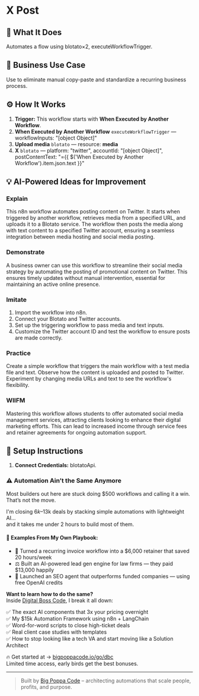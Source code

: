 # X Post
## 🚀 What It Does
Automates a flow using blotato×2, executeWorkflowTrigger.

## 💼 Business Use Case
Use to eliminate manual copy-paste and standardize a recurring business process.

## ⚙️ How It Works
1. **Trigger:** This workflow starts with **When Executed by Another Workflow**.
2. **When Executed by Another Workflow** `executeWorkflowTrigger` — workflowInputs: "[object Object]"
3. **Upload media** `blotato` — resource: **media**
4. **X** `blotato` — platform: "twitter", accountId: "[object Object]", postContentText: "={{ $('When Executed by Another Workflow').item.json.text }}"

## 💡 AI-Powered Ideas for Improvement
### Explain
This n8n workflow automates posting content on Twitter. It starts when triggered by another workflow, retrieves media from a specified URL, and uploads it to a Blotato service. The workflow then posts the media along with text content to a specified Twitter account, ensuring a seamless integration between media hosting and social media posting.

### Demonstrate
A business owner can use this workflow to streamline their social media strategy by automating the posting of promotional content on Twitter. This ensures timely updates without manual intervention, essential for maintaining an active online presence.

### Imitate
1. Import the workflow into n8n.
2. Connect your Blotato and Twitter accounts.
3. Set up the triggering workflow to pass media and text inputs.
4. Customize the Twitter account ID and test the workflow to ensure posts are made correctly.

### Practice
Create a simple workflow that triggers the main workflow with a test media file and text. Observe how the content is uploaded and posted to Twitter. Experiment by changing media URLs and text to see the workflow's flexibility.

### WIIFM
Mastering this workflow allows students to offer automated social media management services, attracting clients looking to enhance their digital marketing efforts. This can lead to increased income through service fees and retainer agreements for ongoing automation support.

## 🔧 Setup Instructions
1. **Connect Credentials:** blotatoApi.

### ⚠️ Automation Ain’t the Same Anymore

Most builders out here are stuck doing $500 workflows and calling it a win.  
That’s not the move.  

I'm closing $6k–$13k deals by stacking simple automations with lightweight AI...  
and it takes me under 2 hours to build most of them.

#### 🧠 Examples From My Own Playbook:
- 🔁 Turned a recurring invoice workflow into a $6,000 retainer that saved 20 hours/week  
- ⚖️ Built an AI-powered lead gen engine for law firms — they paid $13,000 happily  
- 🚀 Launched an SEO agent that outperforms funded companies — using free OpenAI credits  

**Want to learn how to do the same?**  
Inside [Digital Boss Code](https://bigpoppacode.io/go/dbc), I break it all down:

✅ The exact AI components that 3x your pricing overnight  
✅ My $15k Automation Framework using n8n + LangChain  
✅ Word-for-word scripts to close high-ticket deals  
✅ Real client case studies with templates  
✅ How to stop looking like a tech VA and start moving like a Solution Architect  

🔥 Get started at → [bigpoppacode.io/go/dbc](https://bigpoppacode.io/go/dbc)  
Limited time access, early birds get the best bonuses.

---
> Built by [Big Poppa Code](https://bigpoppacode.io) – architecting automations that scale people, profits, and purpose.
